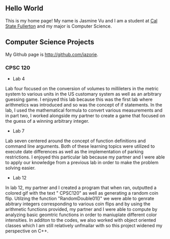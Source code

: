 ## Hello World

This is my home page! My name is Jasmine Vu and I am a student at [Cal State Fullerton](http:/ww.fullerton.edu) and my major is Computer Science.

## Computer Science Projects 

My Github page is http://github.com/jazorie.

### CPSC 120

* Lab 4

Lab four focused on the conversion of volumes to millileters in the metric system to various units in the US customary system as well as an arbitrary guessing game. I enjoyed this lab because this was the first lab where arithmetics was introduced and so was the concept of if statements. In the lab, I used the mathematical formula to convert various measurements and in part two, I worked alongside my partner to create a game that focused on the guess of a winning arbitrary integer. 

* Lab 7

Lab seven centered around the concept of function definitions and command line arguments. Both of these learning topics were utilized to execute date differences as well as the implementation of parking restrictions. I enjoyed this particular lab because my partner and I were able to apply our knowledge from a previous lab in order to make the problem solving easier. 

* Lab 12

In lab 12, my partner and I created a program that when ran, outputted a colored gif with the text " CPSC120" as well as generating a random coin flip. Utilzing the function "RandomDouble01()" we were able to genrate abitrary integers corresponding to various coin flips and by using the arithmetic functions provided, my partner and I were able to compute by analyzing basic geomtric functions in order to maniuplate different color intensities. In additon to the codes, we also worked with object oriented classes which I am still relatively unfmailar with so this project widened my perspective on C++.

